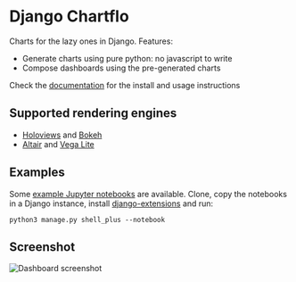 # Django Chartflo

Charts for the lazy ones in Django. Features:

- Generate charts using pure python: no javascript to write
- Compose dashboards using the pre-generated charts

Check the [documentation](http://django-chartflo.readthedocs.io/en/latest/index.html) for the install and usage
instructions

## Supported rendering engines

- [Holoviews](http://holoviews.org/) and [Bokeh](http://bokeh.pydata.org/)
- [Altair](http://altair-viz.github.io/) and [Vega Lite](https://vega.github.io/vega-lite)

## Examples

Some [example Jupyter notebooks](https://github.com/synw/django-chartflo-notebooks) are available. 
Clone, copy the notebooks in a Django instance, install 
[django-extensions](https://django-extensions.readthedocs.io/en/latest/index.html) and run:

   ```
   python3 manage.py shell_plus --notebook
   ```

## Screenshot

![Dashboard screenshot](https://raw.github.com/synw/django-chartflo/master/docs/img/inflation_dash.png)

